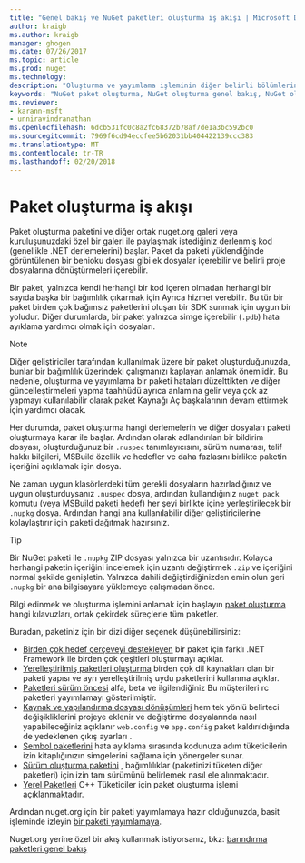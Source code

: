 ```yaml
---
title: "Genel bakış ve NuGet paketleri oluşturma iş akışı | Microsoft Docs"
author: kraigb
ms.author: kraigb
manager: ghogen
ms.date: 07/26/2017
ms.topic: article
ms.prod: nuget
ms.technology: 
description: "Oluşturma ve yayımlama işleminin diğer belirli bölümlerine bağlantılar ile bir NuGet paketi işlemine genel bakış."
keywords: "NuGet paket oluşturma, NuGet oluşturma genel bakış, NuGet oluşturma iş akışı, paket oluşturma iş akışı, paket oluşturma genel bakış."
ms.reviewer:
- karann-msft
- unniravindranathan
ms.openlocfilehash: 6dcb531fc0c8a2fc68372b78af7de1a3bc592bc0
ms.sourcegitcommit: 7969f6cd94eccfee5b62031bb404422139ccc383
ms.translationtype: MT
ms.contentlocale: tr-TR
ms.lasthandoff: 02/20/2018
---
```

# <a name="package-creation-workflow"></a>Paket oluşturma iş akışı

Paket oluşturma paketini ve diğer ortak nuget.org galeri veya kuruluşunuzdaki özel bir galeri ile paylaşmak istediğiniz derlenmiş kod (genellikle .NET derlemelerini) başlar. Paket da paketi yüklendiğinde görüntülenen bir benioku dosyası gibi ek dosyalar içerebilir ve belirli proje dosyalarına dönüştürmeleri içerebilir.

Bir paket, yalnızca kendi herhangi bir kod içeren olmadan herhangi bir sayıda başka bir bağımlılık çıkarmak için Ayrıca hizmet verebilir. Bu tür bir paket birden çok bağımsız paketlerini oluşan bir SDK sunmak için uygun bir yoludur. Diğer durumlarda, bir paket yalnızca simge içerebilir (`.pdb`) hata ayıklama yardımcı olmak için dosyaları.

> [!Note]
> Diğer geliştiriciler tarafından kullanılmak üzere bir paket oluşturduğunuzda, bunlar bir bağımlılık üzerindeki çalışmanızı kaplayan anlamak önemlidir. Bu nedenle, oluşturma ve yayımlama bir paketi hataları düzelttikten ve diğer güncelleştirmeleri yapma taahhüdü ayrıca anlamına gelir veya çok az yapmayı kullanılabilir olarak paket Kaynağı Aç başkalarının devam ettirmek için yardımcı olacak.

Her durumda, paket oluşturma hangi derlemelerin ve diğer dosyaları paketi oluşturmaya karar ile başlar. Ardından olarak adlandırılan bir bildirim dosyası, oluşturduğunuz bir `.nuspec` tanımlayıcısını, sürüm numarası, telif hakkı bilgileri, MSBuild özellik ve hedefler ve daha fazlasını birlikte paketin içeriğini açıklamak için dosya.

Ne zaman uygun klasörlerdeki tüm gerekli dosyaların hazırladığınız ve uygun oluşturduysanız `.nuspec` dosya, ardından kullandığınız `nuget pack` komutu (veya [MSBuild paketi hedef](../reference/msbuild-targets.md)) her şeyi birlikte içine yerleştirilecek bir `.nupkg` dosya. Ardından hangi ana kullanılabilir diğer geliştiricilerine kolaylaştırır için paketi dağıtmak hazırsınız.

> [!Tip]
> Bir NuGet paketi ile `.nupkg` ZIP dosyası yalnızca bir uzantısıdır. Kolayca herhangi paketin içeriğini incelemek için uzantı değiştirmek `.zip` ve içeriğini normal şekilde genişletin. Yalnızca dahili değiştirdiğinizden emin olun geri `.nupkg` bir ana bilgisayara yüklemeye çalışmadan önce.

Bilgi edinmek ve oluşturma işlemini anlamak için başlayın [paket oluşturma](../create-packages/creating-a-package.md) hangi kılavuzları, ortak çekirdek süreçlerle tüm paketler.

Buradan, paketiniz için bir dizi diğer seçenek düşünebilirsiniz:

- [Birden çok hedef çerçeveyi destekleyen](../create-packages/supporting-multiple-target-frameworks.md) bir paket için farklı .NET Framework ile birden çok çeşitleri oluşturmayı açıklar.
- [Yerelleştirilmiş paketleri oluşturma](../create-packages/creating-localized-packages.md) birden çok dil kaynakları olan bir paketi yapısı ve ayrı yerelleştirilmiş uydu paketlerini kullanma açıklar.
- [Paketleri sürüm öncesi](../create-packages/prerelease-packages.md) alfa, beta ve ilgilendiğiniz Bu müşterileri rc paketleri yayımlamayı gösterilmiştir.
- [Kaynak ve yapılandırma dosyası dönüşümleri](../create-packages/source-and-config-file-transformations.md) hem tek yönlü belirteci değişikliklerini projeye eklenir ve değiştirme dosyalarında nasıl yapabileceğiniz açıklanır `web.config` ve `app.config` paket kaldırıldığında de yedeklenen çıkış ayarları .
- [Sembol paketlerini](../create-packages/symbol-packages.md) hata ayıklama sırasında kodunuza adım tüketicilerin izin kitaplığınızın simgelerini sağlama için yönergeler sunar.
- [Sürüm oluşturma paketini](../reference/package-versioning.md) , bağımlılıklar (paketinizi tüketen diğer paketleri) için izin tam sürümünü belirlemek nasıl ele alınmaktadır.
- [Yerel Paketleri](../create-packages/native-packages.md) C++ Tüketiciler için paket oluşturma işlemi açıklanmaktadır.

Ardından nuget.org için bir paketi yayımlamaya hazır olduğunuzda, basit işleminde izleyin [bir paketi yayımlamaya](../create-packages/publish-a-package.md).

Nuget.org yerine özel bir akış kullanmak istiyorsanız, bkz: [barındırma paketleri genel bakış](../hosting-packages/overview.md)
